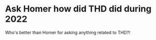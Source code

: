 # Ask Homer how did THD did during 2022

Who's better than Homer for asking anything related to THD?!
